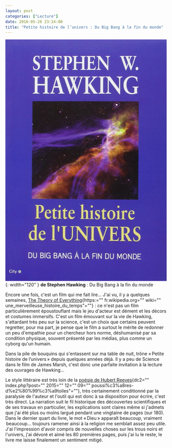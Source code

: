 ```yaml
---
layout: post
categories: ["Lecture"]
date: 2016-05-26 23:24:00
title: "Petite histoire de l’univers : Du Big Bang à la fin du monde"
---
```


![couverture](/assets/images/couv_lecture/histoire_univers.webp){: width="120" } **de Stephen Hawking** : Du Big Bang à
la fin du monde

Encore une fois, c'est un film qui me fait lire… J'ai vu, il y a
quelques semaines, [The Theory of Everything](){https:=""
fr.wikipedia.org="" wiki="" une_merveilleuse_histoire_du_temps"=""} :
ce n'est pas un film particulièrement époustouflant mais le jeu d'acteur
est dément et les décors et costumes immersifs. C'est un film émouvant
sur la vie de Hawking, s'attardant très peu sur la science, c'est un
choix que certains peuvent regretter, pour ma part, je pense que le film
a surtout le mérite de redonner un peu d'empathie pour un chercheur hors
norme, déshumanisé par sa condition physique, souvent présenté par les
médias, plus comme un cyborg qu'un humain.

Dans la pile de bouquins qui s'entassent sur ma table de nuit, trône
« Petite histoire de l’univers » depuis quelques années déjà. Il y a
peu de Science dans le film de James Marsh, c'est donc une parfaite
invitation à la lecture des ouvrages de Hawking…

Le style littéraire est très loin de la [poésie de Hubert
Reeves](){dc2="" index.php?post="" 2015="" 12="" 09=""
poussi%c3%a8res-d%e2%80%99%c3%a9toiles"=""}, très certainement
conditionné par la paralysie de l'auteur et l'outil qui est donc à sa
disposition pour écrire, c'est très direct. La narration suit le fil
historique des découvertes scientifiques et de ses travaux en
particulier, les explications sont claires même si j'admets que j'ai été
plus ou moins largué pendant une vingtaine de pages (sur 180). Dans le
dernier quart du livre, le mot « Dieu » apparaît beaucoup, vraiment
 beaucoup… toujours ramener ainsi à la religion me semblait assez peu
utile. J'ai l'impression d'avoir compris de nouvelles choses sur les
trous noirs et l'univers, j'ai dévoré et aimé les 80 premières pages,
puis j'ai lu le reste, le livre me laisse finalement un sentiment
mitigé.


